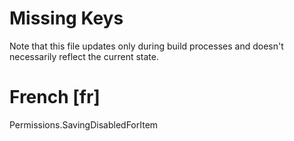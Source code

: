 # Missing Keys
Note that this file updates only during build processes and doesn't necessarily reflect the current state.

# French [fr]
Permissions.SavingDisabledForItem  

